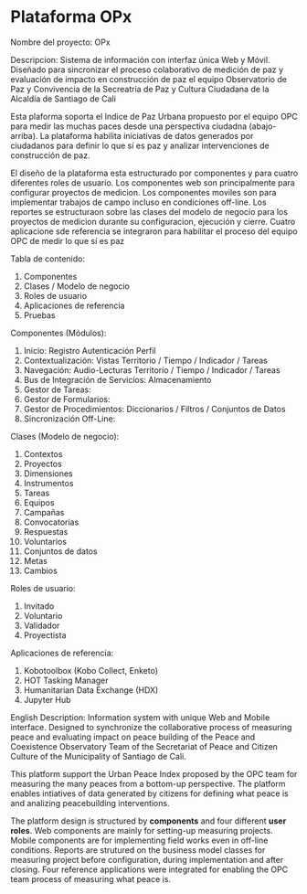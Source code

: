 # Plataforma OPx
Nombre del proyecto: OPx

Descripcion: Sistema de información con interfaz única Web y Móvil. Diseñado para sincronizar el proceso colaborativo de medición de paz y evaluación de impacto en construcción de paz el equipo Observatorio de Paz y Convivencia de la Secreatria de Paz y Cultura Ciudadana de la Alcaldía de Santiago de Cali

Esta plaforma soporta el Indice de Paz Urbana propuesto por el equipo OPC para medir las muchas paces desde una perspectiva ciudadna (abajo-arriba). La plataforma habilita iniciativas de datos generados por ciudadanos para definir lo que sí es paz y analizar intervenciones de construcción de paz.

El diseño de la plataforma esta estructurado por componentes y para cuatro diferentes roles de usuario. Los componentes web son principalmente para configurar proyectos de medicion. Los componentes moviles son para implementar trabajos de campo incluso en condiciones off-line. Los reportes se estructuraon sobre las clases del modelo de negocio para los proyectos de medicion durante su configuracion, ejecución y cierre. Cuatro aplicacione sde referencia se integraron para habilitar el proceso del equipo OPC de medir lo que sí es paz

Tabla de contenido:
1. Componentes
2. Clases / Modelo de negocio
3. Roles de usuario
4. Aplicaciones de referencia
5. Pruebas

Componentes (Módulos):
1. Inicio: Registro Autenticación Perfil
2. Contextualización: Vistas Territorio / Tiempo / Indicador / Tareas
3. Navegación: Audio-Lecturas Territorio / Tiempo / Indicador / Tareas
3. Bus de Integración de Servicios: Almacenamiento
4. Gestor de Tareas:
5. Gestor de Formularios:
6. Gestor de Procedimientos: Diccionarios / Filtros / Conjuntos de Datos
7. Sincronización Off-Line:

Clases (Modelo de negocio): 
1.  Contextos
2.  Proyectos
3.  Dimensiones
4.  Instrumentos
5.  Tareas
6.  Equipos
7.  Campañas
8.  Convocatorias
9.  Respuestas
10. Voluntarios
11. Conjuntos de datos
12. Metas
13. Cambios

Roles de usuario:
1. Invitado
2. Voluntario
3. Validador
4. Proyectista

Aplicaciones de referencia:
1. Kobotoolbox (Kobo Collect, Enketo)
2. HOT Tasking Manager
3. Humanitarian Data Exchange (HDX)
4. Jupyter Hub


English Description: Information system with unique Web and Mobile interface. Designed to synchronize the collaborative process of measuring peace and evaluating impact on peace building of the Peace and Coexistence Observatory Team of the Secretariat of Peace and Citizen Culture of the Municipality of Santiago de Cali.

This platform support the Urban Peace Index proposed by the OPC team for measuring the many peaces from a bottom-up perspective. The platform enables intiatives of data generated by citizens for defining what peace is and analizing peacebuilding interventions.

The platform design is structured by **components** and four different **user roles**. Web components are mainly for setting-up measuring projects. Mobile components are for implementing field works even in off-line conditions. Reports are strutured on the business model classes for measuring project before configuration, during implementation and after closing. Four reference applications were integrated for enabling the OPC team process of measuring what peace is.  

